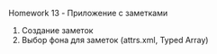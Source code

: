 Homework 13 - Приложение с заметками
  1. Создание заметок
  2. Выбор фона для заметок (attrs.xml, Typed Array)
